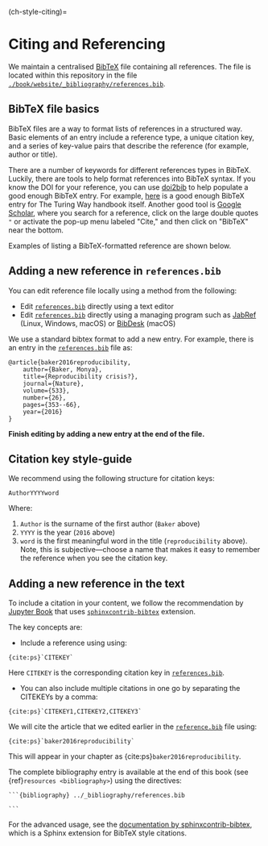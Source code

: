 (ch-style-citing)=
# Citing and Referencing

We maintain a centralised [BibTeX](http://www.bibtex.org/) file containing all references. The file is located within this repository in the file [`./book/website/_bibliography/references.bib`][turingbib].

## BibTeX file basics

BibTeX files are a way to format lists of references in a structured way. Basic elements of an entry include a reference type, a unique citation key, and a series of key-value pairs that describe the reference (for example, author or title).

There are a number of keywords for different references types in BibTeX. Luckily, there are tools to help format references into BibTeX syntax. If you know the DOI for your reference, you can use [doi2bib](https://doi2bib.org/) to help populate a good enough BibTeX entry. For example, [here](https://doi2bib.org/bib/https://doi.org/10.5281/zenodo.3233853) is a good enough BibTeX entry for The Turing Way handbook itself. Another good tool is [Google Scholar](https://scholar.google.com/), where you search for a reference, click on the large double quotes `"` or activate the pop-up menu labeled "Cite," and then click on "BibTeX" near the bottom.

Examples of listing a BibTeX-formatted reference are shown below.

## Adding a new reference in `references.bib`

You can edit reference file locally using a method from the following:

- Edit [`references.bib`][turingbib] directly using a text editor
- Edit [`references.bib`][turingbib] directly using a managing program such as [JabRef](http://www.jabref.org/) (Linux, Windows, macOS) or [BibDesk](https://bibdesk.sourceforge.io/) (macOS)

We use a standard bibtex format to add a new entry. For example, there is an entry in the [`references.bib`][turingbib] file as:

```
@article{baker2016reproducibility,
    author={Baker, Monya},
    title={Reproducibility crisis?},
    journal={Nature},
    volume={533},
    number={26},
    pages={353--66},
    year={2016}
}
```

**Finish editing by adding a new entry at the end of the file.**

## Citation key style-guide

We recommend using the following structure for citation keys:

```
AuthorYYYYword
```

Where:

1. `Author` is the surname of the first author (`Baker` above)
2. `YYYY` is the year (`2016` above)
3. `word` is the first meaningful word in the title (`reproducibility` above). Note, this is subjective―choose a name that makes it easy to remember the reference when you see the citation key.

## Adding a new reference in the text

To include a citation in your content, we follow the recommendation by [Jupyter Book](https://jupyterbook.org/content/citations.html) that uses [`sphinxcontrib-bibtex`](https://sphinxcontrib-bibtex.readthedocs.io/en/latest/) extension.

The key concepts are:

- Include a reference using using:
```
{cite:ps}`CITEKEY`

```
Here `CITEKEY` is the corresponding citation key in [`references.bib`][turingbib].
- You can also include multiple citations in one go by separating the CITEKEYs by a comma:
```
{cite:ps}`CITEKEY1,CITEKEY2,CITEKEY3`
```

We will cite the article that we edited earlier in the [`reference.bib`][turingbib] file using:

```
{cite:ps}`baker2016reproducibility`
```

This will appear in your chapter as {cite:ps}`baker2016reproducibility`.

The complete bibliography entry is available at the end of this book (see {ref}`resources <bibliography>`) using the directives:

    ```{bibliography} ../_bibliography/references.bib

    ```

For the advanced usage, see the [documentation by sphinxcontrib-bibtex](https://sphinxcontrib-bibtex.readthedocs.io/en/latest/usage.html), which is a Sphinx extension for BibTeX style citations.

[turingbib]: https://github.com/alan-turing-institute/the-turing-way/blob/main/book/website/_bibliography/references.bib

[turingbib]: https://github.com/alan-turing-institute/the-turing-way/blob/main/book/website/_bibliography/references.bib

[turingbib]: https://github.com/alan-turing-institute/the-turing-way/blob/main/book/website/_bibliography/references.bib
